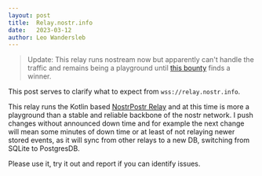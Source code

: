 ```yaml
---
layout: post
title:  Relay.nostr.info
date:   2023-03-12
author: Leo Wandersleb
---
```


> Update: This relay runs nostream now but apparently can't handle the traffic and
remains being a playground until
[this bounty](https://bountsr.org/relay-with-wot-based-limits/) finds a winner.

This post serves to clarify what to expect from `wss://relay.nostr.info`.

This relay runs the Kotlin based
[NostrPostr Relay](https://github.com/Giszmo/NostrPostr#nostrrelay)
and at this time is more a playground than a stable and reliable backbone of the
nostr network. I push changes without announced down time and for example the
next change will mean some minutes of down time  or at least of not relaying
newer stored events, as it will sync from other relays to a new DB, switching
from SQLite to PostgresDB.

Please use it, try it out and report if you can identify issues.
